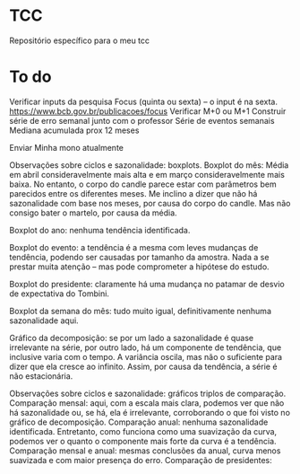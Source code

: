 # TCC
Repositório específico para o meu tcc

# To do

Verificar inputs da pesquisa Focus (quinta ou sexta) – o input é na sexta. https://www.bcb.gov.br/publicacoes/focus
Verificar M+0 ou M+1
Construir série de erro semanal junto com o professor
Série de eventos semanais
Mediana acumulada prox 12 meses 

Enviar Minha mono atualmente

Observações sobre ciclos e sazonalidade: boxplots.
Boxplot do mês: Média em abril consideravelmente mais alta e em março consideravelmente mais baixa. No entanto, o corpo do candle parece estar com parâmetros bem parecidos entre os diferentes meses. Me inclino a dizer que não há sazonalidade com base nos meses, por causa do corpo do candle. Mas não consigo bater o martelo, por causa da média.

Boxplot do ano: nenhuma tendência identificada.

Boxplot do evento: a tendência é a mesma com leves mudanças de tendência, podendo ser causadas por tamanho da amostra. Nada a se prestar muita atenção – mas pode comprometer a hipótese do estudo.

Boxplot do presidente: claramente há uma mudança no patamar de desvio de expectativa do Tombini.

Boxplot da semana do mês: tudo muito igual, definitivamente nenhuma sazonalidade aqui.


Gráfico da decomposição: se por um lado a sazonalidade é quase irrelevante na série, por outro lado, há um componente de tendência, que inclusive varia com o tempo. A variância oscila, mas não o suficiente para dizer que ela cresce ao infinito. Assim, por causa da tendência, a série é não estacionária.

Observações sobre ciclos e sazonalidade: gráficos triplos de comparação.
Comparação mensal: aqui, com a escala mais clara, podemos ver que não há sazonalidade ou, se há, ela é irrelevante, corroborando o que foi visto no gráfico de decomposição.
Comparação anual: nenhuma sazonalidade identificada. Entretanto, como funciona como uma suavização da curva, podemos ver o quanto o componente mais forte da curva é a tendência.
Comparação mensal e anual: mesmas conclusões da anual, curva menos suavizada e com maior presença do erro.
Comparação de presidentes: 

